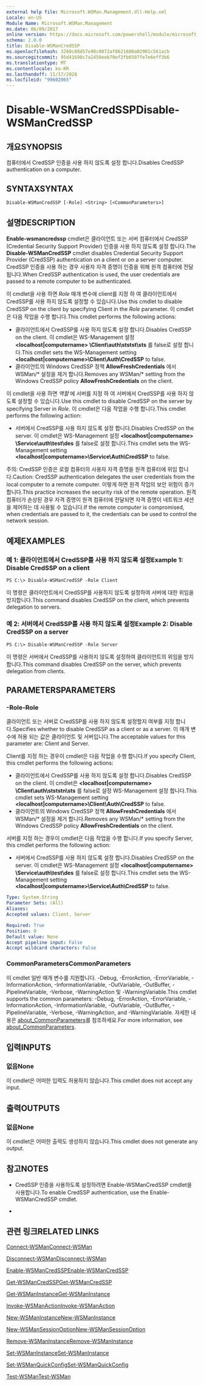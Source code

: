 ```yaml
---
external help file: Microsoft.WSMan.Management.dll-Help.xml
Locale: en-US
Module Name: Microsoft.WSMan.Management
ms.date: 06/09/2017
online version: https://docs.microsoft.com/powershell/module/microsoft.wsman.management/disable-wsmancredssp?view=powershell-7.2&WT.mc_id=ps-gethelp
schema: 2.0.0
title: Disable-WSManCredSSP
ms.openlocfilehash: 3260c88d57e98c0072af8621600a02901c561acb
ms.sourcegitcommit: 95d41698c7a2450eeb70ef2fb6507fe7e6eff3b6
ms.translationtype: MT
ms.contentlocale: ko-KR
ms.lasthandoff: 11/17/2020
ms.locfileid: "99602065"
---
```

# <span data-ttu-id="5246a-102">Disable-WSManCredSSP</span><span class="sxs-lookup"><span data-stu-id="5246a-102">Disable-WSManCredSSP</span></span>

## <span data-ttu-id="5246a-103">개요</span><span class="sxs-lookup"><span data-stu-id="5246a-103">SYNOPSIS</span></span>
<span data-ttu-id="5246a-104">컴퓨터에서 CredSSP 인증을 사용 하지 않도록 설정 합니다.</span><span class="sxs-lookup"><span data-stu-id="5246a-104">Disables CredSSP authentication on a computer.</span></span>

## <span data-ttu-id="5246a-105">SYNTAX</span><span class="sxs-lookup"><span data-stu-id="5246a-105">SYNTAX</span></span>

```
Disable-WSManCredSSP [-Role] <String> [<CommonParameters>]
```

## <span data-ttu-id="5246a-106">설명</span><span class="sxs-lookup"><span data-stu-id="5246a-106">DESCRIPTION</span></span>
<span data-ttu-id="5246a-107">**Enable-wsmancredssp** cmdlet은 클라이언트 또는 서버 컴퓨터에서 CredSSP (Credential Security Support Provider) 인증을 사용 하지 않도록 설정 합니다.</span><span class="sxs-lookup"><span data-stu-id="5246a-107">The **Disable-WSManCredSSP** cmdlet disables Credential Security Support Provider (CredSSP) authentication on a client or on a server computer.</span></span>
<span data-ttu-id="5246a-108">CredSSP 인증을 사용 하는 경우 사용자 자격 증명이 인증을 위해 원격 컴퓨터에 전달 됩니다.</span><span class="sxs-lookup"><span data-stu-id="5246a-108">When CredSSP authentication is used, the user credentials are passed to a remote computer to be authenticated.</span></span>

<span data-ttu-id="5246a-109">이 cmdlet을 사용 하면 *Role* 매개 변수에 client를 지정 하 여 클라이언트에서 CredSSP를 사용 하지 않도록 설정할 수 있습니다.</span><span class="sxs-lookup"><span data-stu-id="5246a-109">Use this cmdlet to disable CredSSP on the client by specifying Client in the *Role* parameter.</span></span>
<span data-ttu-id="5246a-110">이 cmdlet은 다음 작업을 수행 합니다.</span><span class="sxs-lookup"><span data-stu-id="5246a-110">This cmdlet performs the following actions:</span></span>

- <span data-ttu-id="5246a-111">클라이언트에서 CredSSP를 사용 하지 않도록 설정 합니다.</span><span class="sxs-lookup"><span data-stu-id="5246a-111">Disables CredSSP on the client.</span></span> <span data-ttu-id="5246a-112">이 cmdlet은 WS-Management 설정 **\<localhost|computername\> \Client\auth\ststst\sts** 를 false로 설정 합니다.</span><span class="sxs-lookup"><span data-stu-id="5246a-112">This cmdlet sets the WS-Management setting **\<localhost|computername\>\Client\Auth\CredSSP** to false.</span></span>
- <span data-ttu-id="5246a-113">클라이언트의 Windows CredSSP 정책 **AllowFreshCredentials** 에서 WSMan/\* 설정을 제거 합니다.</span><span class="sxs-lookup"><span data-stu-id="5246a-113">Removes any WSMan/\* setting from the Windows CredSSP policy **AllowFreshCredentials** on the client.</span></span>

<span data-ttu-id="5246a-114">이 cmdlet을 사용 하면 *역할* 에 서버를 지정 하 여 서버에서 CredSSP를 사용 하지 않도록 설정할 수 있습니다.</span><span class="sxs-lookup"><span data-stu-id="5246a-114">Use this cmdlet to disable CredSSP on the server by specifying Server in *Role*.</span></span>
<span data-ttu-id="5246a-115">이 cmdlet은 다음 작업을 수행 합니다.</span><span class="sxs-lookup"><span data-stu-id="5246a-115">This cmdlet performs the following action:</span></span>

- <span data-ttu-id="5246a-116">서버에서 CredSSP를 사용 하지 않도록 설정 합니다.</span><span class="sxs-lookup"><span data-stu-id="5246a-116">Disables CredSSP on the server.</span></span> <span data-ttu-id="5246a-117">이 cmdlet은 WS-Management 설정 **\<localhost|computername\> \Service\auth\test\des** 를 false로 설정 합니다.</span><span class="sxs-lookup"><span data-stu-id="5246a-117">This cmdlet sets the WS-Management setting **\<localhost|computername\>\Service\Auth\CredSSP** to false.</span></span>

<span data-ttu-id="5246a-118">주의: CredSSP 인증은 로컬 컴퓨터의 사용자 자격 증명을 원격 컴퓨터에 위임 합니다.</span><span class="sxs-lookup"><span data-stu-id="5246a-118">Caution: CredSSP authentication delegates the user credentials from the local computer to a remote computer.</span></span>
<span data-ttu-id="5246a-119">이렇게 하면 원격 작업의 보안 위험이 증가합니다.</span><span class="sxs-lookup"><span data-stu-id="5246a-119">This practice increases the security risk of the remote operation.</span></span>
<span data-ttu-id="5246a-120">원격 컴퓨터가 손상된 경우 자격 증명이 원격 컴퓨터에 전달되면 자격 증명이 네트워크 세션을 제어하는 데 사용될 수 있습니다.</span><span class="sxs-lookup"><span data-stu-id="5246a-120">If the remote computer is compromised, when credentials are passed to it, the credentials can be used to control the network session.</span></span>

## <span data-ttu-id="5246a-121">예제</span><span class="sxs-lookup"><span data-stu-id="5246a-121">EXAMPLES</span></span>

### <span data-ttu-id="5246a-122">예 1: 클라이언트에서 CredSSP를 사용 하지 않도록 설정</span><span class="sxs-lookup"><span data-stu-id="5246a-122">Example 1: Disable CredSSP on a client</span></span>

```
PS C:\> Disable-WSManCredSSP -Role Client
```

<span data-ttu-id="5246a-123">이 명령은 클라이언트에서 CredSSP를 사용하지 않도록 설정하여 서버에 대한 위임을 방지합니다.</span><span class="sxs-lookup"><span data-stu-id="5246a-123">This command disables CredSSP on the client, which prevents delegation to servers.</span></span>

### <span data-ttu-id="5246a-124">예 2: 서버에서 CredSSP를 사용 하지 않도록 설정</span><span class="sxs-lookup"><span data-stu-id="5246a-124">Example 2: Disable CredSSP on a server</span></span>

```
PS C:\> Disable-WSManCredSSP -Role Server
```

<span data-ttu-id="5246a-125">이 명령은 서버에서 CredSSP를 사용하지 않도록 설정하여 클라이언트의 위임을 방지합니다.</span><span class="sxs-lookup"><span data-stu-id="5246a-125">This command disables CredSSP on the server, which prevents delegation from clients.</span></span>

## <span data-ttu-id="5246a-126">PARAMETERS</span><span class="sxs-lookup"><span data-stu-id="5246a-126">PARAMETERS</span></span>

### <span data-ttu-id="5246a-127">-Role</span><span class="sxs-lookup"><span data-stu-id="5246a-127">-Role</span></span>
<span data-ttu-id="5246a-128">클라이언트 또는 서버로 CredSSP를 사용 하지 않도록 설정할지 여부를 지정 합니다.</span><span class="sxs-lookup"><span data-stu-id="5246a-128">Specifies whether to disable CredSSP as a client or as a server.</span></span>
<span data-ttu-id="5246a-129">이 매개 변수에 허용 되는 값은 클라이언트 및 서버입니다.</span><span class="sxs-lookup"><span data-stu-id="5246a-129">The acceptable values for this parameter are: Client and Server.</span></span>

<span data-ttu-id="5246a-130">Client를 지정 하는 경우이 cmdlet은 다음 작업을 수행 합니다.</span><span class="sxs-lookup"><span data-stu-id="5246a-130">If you specify Client, this cmdlet performs the following actions:</span></span>

- <span data-ttu-id="5246a-131">클라이언트에서 CredSSP를 사용 하지 않도록 설정 합니다.</span><span class="sxs-lookup"><span data-stu-id="5246a-131">Disables CredSSP on the client.</span></span> <span data-ttu-id="5246a-132">이 cmdlet은 **\<localhost|computername\> \Client\auth\stststn\sts** 를 false로 설정 WS-Management 설정 합니다.</span><span class="sxs-lookup"><span data-stu-id="5246a-132">This cmdlet sets WS-Management setting **\<localhost|computername\>\Client\Auth\CredSSP** to false.</span></span>
- <span data-ttu-id="5246a-133">클라이언트의 Windows CredSSP 정책 **AllowFreshCredentials** 에서 WSMan/\* 설정을 제거 합니다.</span><span class="sxs-lookup"><span data-stu-id="5246a-133">Removes any WSMan/\* setting from the Windows CredSSP policy **AllowFreshCredentials** on the client.</span></span>

<span data-ttu-id="5246a-134">서버를 지정 하는 경우이 cmdlet은 다음 작업을 수행 합니다.</span><span class="sxs-lookup"><span data-stu-id="5246a-134">If you specify Server, this cmdlet performs the following action:</span></span>

- <span data-ttu-id="5246a-135">서버에서 CredSSP를 사용 하지 않도록 설정 합니다.</span><span class="sxs-lookup"><span data-stu-id="5246a-135">Disables CredSSP on the server.</span></span> <span data-ttu-id="5246a-136">이 cmdlet은 WS-Management 설정 **\<localhost|computername\> \Service\auth\test\des** 를 false로 설정 합니다.</span><span class="sxs-lookup"><span data-stu-id="5246a-136">This cmdlet sets the WS-Management setting **\<localhost|computername\>\Service\Auth\CredSSP** to false.</span></span>

```yaml
Type: System.String
Parameter Sets: (All)
Aliases:
Accepted values: Client, Server

Required: True
Position: 0
Default value: None
Accept pipeline input: False
Accept wildcard characters: False
```

### <span data-ttu-id="5246a-137">CommonParameters</span><span class="sxs-lookup"><span data-stu-id="5246a-137">CommonParameters</span></span>
<span data-ttu-id="5246a-138">이 cmdlet 일반 매개 변수를 지원합니다. -Debug, -ErrorAction, -ErrorVariable, -InformationAction, -InformationVariable, -OutVariable, -OutBuffer, -PipelineVariable, -Verbose, -WarningAction 및 -WarningVariable.</span><span class="sxs-lookup"><span data-stu-id="5246a-138">This cmdlet supports the common parameters: -Debug, -ErrorAction, -ErrorVariable, -InformationAction, -InformationVariable, -OutVariable, -OutBuffer, -PipelineVariable, -Verbose, -WarningAction, and -WarningVariable.</span></span> <span data-ttu-id="5246a-139">자세한 내용은 [about_CommonParameters](https://go.microsoft.com/fwlink/?LinkID=113216)를 참조하세요.</span><span class="sxs-lookup"><span data-stu-id="5246a-139">For more information, see [about_CommonParameters](https://go.microsoft.com/fwlink/?LinkID=113216).</span></span>

## <span data-ttu-id="5246a-140">입력</span><span class="sxs-lookup"><span data-stu-id="5246a-140">INPUTS</span></span>

### <span data-ttu-id="5246a-141">없음</span><span class="sxs-lookup"><span data-stu-id="5246a-141">None</span></span>
<span data-ttu-id="5246a-142">이 cmdlet은 어떠한 입력도 허용하지 않습니다.</span><span class="sxs-lookup"><span data-stu-id="5246a-142">This cmdlet does not accept any input.</span></span>

## <span data-ttu-id="5246a-143">출력</span><span class="sxs-lookup"><span data-stu-id="5246a-143">OUTPUTS</span></span>

### <span data-ttu-id="5246a-144">없음</span><span class="sxs-lookup"><span data-stu-id="5246a-144">None</span></span>
<span data-ttu-id="5246a-145">이 cmdlet은 어떠한 출력도 생성하지 않습니다.</span><span class="sxs-lookup"><span data-stu-id="5246a-145">This cmdlet does not generate any output.</span></span>

## <span data-ttu-id="5246a-146">참고</span><span class="sxs-lookup"><span data-stu-id="5246a-146">NOTES</span></span>

* <span data-ttu-id="5246a-147">CredSSP 인증을 사용하도록 설정하려면 Enable-WSManCredSSP cmdlet을 사용합니다.</span><span class="sxs-lookup"><span data-stu-id="5246a-147">To enable CredSSP authentication, use the Enable-WSManCredSSP cmdlet.</span></span>

*

## <span data-ttu-id="5246a-148">관련 링크</span><span class="sxs-lookup"><span data-stu-id="5246a-148">RELATED LINKS</span></span>

[<span data-ttu-id="5246a-149">Connect-WSMan</span><span class="sxs-lookup"><span data-stu-id="5246a-149">Connect-WSMan</span></span>](Connect-WSMan.md)

[<span data-ttu-id="5246a-150">Disconnect-WSMan</span><span class="sxs-lookup"><span data-stu-id="5246a-150">Disconnect-WSMan</span></span>](Disconnect-WSMan.md)

[<span data-ttu-id="5246a-151">Enable-WSManCredSSP</span><span class="sxs-lookup"><span data-stu-id="5246a-151">Enable-WSManCredSSP</span></span>](Enable-WSManCredSSP.md)

[<span data-ttu-id="5246a-152">Get-WSManCredSSP</span><span class="sxs-lookup"><span data-stu-id="5246a-152">Get-WSManCredSSP</span></span>](Get-WSManCredSSP.md)

[<span data-ttu-id="5246a-153">Get-WSManInstance</span><span class="sxs-lookup"><span data-stu-id="5246a-153">Get-WSManInstance</span></span>](Get-WSManInstance.md)

[<span data-ttu-id="5246a-154">Invoke-WSManAction</span><span class="sxs-lookup"><span data-stu-id="5246a-154">Invoke-WSManAction</span></span>](Invoke-WSManAction.md)

[<span data-ttu-id="5246a-155">New-WSManInstance</span><span class="sxs-lookup"><span data-stu-id="5246a-155">New-WSManInstance</span></span>](New-WSManInstance.md)

[<span data-ttu-id="5246a-156">New-WSManSessionOption</span><span class="sxs-lookup"><span data-stu-id="5246a-156">New-WSManSessionOption</span></span>](New-WSManSessionOption.md)

[<span data-ttu-id="5246a-157">Remove-WSManInstance</span><span class="sxs-lookup"><span data-stu-id="5246a-157">Remove-WSManInstance</span></span>](Remove-WSManInstance.md)

[<span data-ttu-id="5246a-158">Set-WSManInstance</span><span class="sxs-lookup"><span data-stu-id="5246a-158">Set-WSManInstance</span></span>](Set-WSManInstance.md)

[<span data-ttu-id="5246a-159">Set-WSManQuickConfig</span><span class="sxs-lookup"><span data-stu-id="5246a-159">Set-WSManQuickConfig</span></span>](Set-WSManQuickConfig.md)

[<span data-ttu-id="5246a-160">Test-WSMan</span><span class="sxs-lookup"><span data-stu-id="5246a-160">Test-WSMan</span></span>](Test-WSMan.md)

